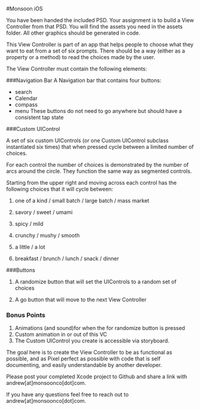 #Monsoon iOS

You have been handed the included PSD.  Your assignment is to build a View Controller from that PSD.  You will find the assets you need in the assets folder.  All other graphics should be generated in code.  

This View Controller is part of an app that helps people to choose what they want to eat from a set of six prompts.  There should be a way (either as a property or a method) to read the choices made by the user.  

The View Controller must contain the following elements:

###Navigation Bar
A Navigation bar that contains four buttons:
- search
- Calendar
- compass
- menu
These buttons do not need to go anywhere but should have a consistent tap state

###Custom UIControl

A set of six custom UIControls (or one Custom UIControl subclass instantiated six times) that when pressed cycle between a limited number of choices.  

For each control the number of choices is demonstrated by the number of arcs around the circle.  They function the same way as segmented controls.  

Starting from the upper right and moving across each control has the following choices that it will cycle between:

1. one of a kind / small batch / large batch / mass market

2. savory / sweet / umami

3. spicy / mild

4. crunchy / mushy / smooth

5. a little / a lot

6. breakfast / brunch / lunch / snack / dinner


###Buttons

1. A randomize button that will set the UIControls to a random set of choices

2. A go button that will move to the next View Controller

### Bonus Points
1. Animations (and sound)for when the for randomize button is pressed 
2. Custom animation in or out of this VC
3. The Custom UIControl you create is accessible via storyboard. 

The goal here is to create the View Controller to be as functional as possible, and as Pixel perfect as possible with code that is self documenting, and easily understandable by another developer.  

Please post your completed Xcode project to Github and share a link with andrew[at]monsoonco[dot]com. 

If you have any questions feel free to reach out to andrew[at]monsoonco[dot]com. 

